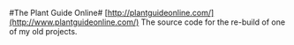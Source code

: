 #The Plant Guide Online#
[http://plantguideonline.com/](http://www.plantguideonline.com/)
The source code for the re-build of one of my old projects.